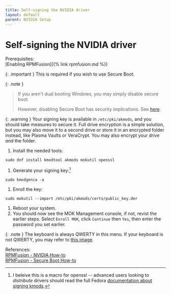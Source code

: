 ```yaml
---
title: Self-signing the NVIDIA driver
layout: default
parent: NVIDIA Setup
---
```

# Self-signing the NVIDIA driver

Prerequisites:\
[Enabling RPMFusion]({% link rpmfusion.md %})

{: .important }
This is required if you wish to use Secure Boot.

{: .note }
> If you aren't dual booting Windows, you may simply disable secure boot.
> 
> However, disabling Secure Boot has security implications. See [here](https://en.wikipedia.org/wiki/UEFI#SECURE-BOOT).

{: .warning }
Your signing key is available in `/etc/pki/akmods`, and you should take measures to secure it. Full drive encryption is a simple solution, but you may also move it to a second drive or store it in an encrypted folder instead, like Plasma Vaults or VeraCrypt. You may also encrypt your drive *and* the folder.

1. Install the needed tools:
```
sudo dnf install kmodtool akmods mokutil openssl
```
1. Generate your signing key:[^kmodgenca]
```
sudo kmodgenca -a
```
1. Enroll the key:
```
sudo mokutil --import /etc/pki/akmods/certs/public_key.der
```
1. Reboot your system.
1. You should now see the MOK Management console, if not, revist the earlier steps. Select `Enroll MOK`, click `Continue` then `Yes`, then enter the password you set earlier. 

{: .note }
The keyboard is always QWERTY in this menu. If your keyboard is not QWERTY, you may refer to [this image](https://upload.wikimedia.org/wikipedia/commons/thumb/d/da/KB_United_States.svg/1920px-KB_United_States.svg.png).

[^kmodgenca]: I beleive this is a macro for openssl -- advanced users looking to *distribute* drivers should read the full Fedora [documentation about signing kmods](https://docs.fedoraproject.org/en-US/fedora/latest/system-administrators-guide/kernel-module-driver-configuration/Working_with_Kernel_Modules/#sect-signing-kernel-modules-for-secure-boot).

References:\
[RPMFusion - NVIDIA How-to](https://rpmfusion.org/Howto/NVIDIA)\
[RPMFusion - Secure Boot How-to](https://rpmfusion.org/Howto/Secure%20Boot)
